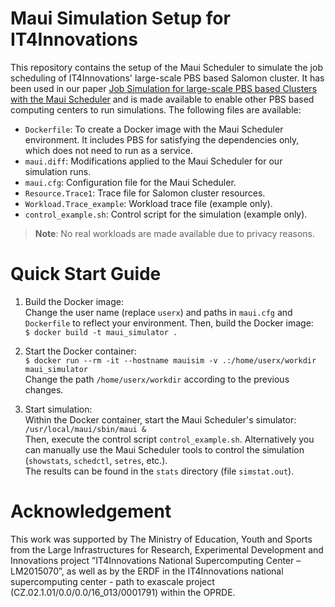# Maui Simulation Setup for IT4Innovations
This repository contains the setup of the Maui Scheduler to simulate the job scheduling of IT4Innovations' large-scale PBS based Salomon cluster. It has been used in our paper [Job Simulation for large-scale PBS based Clusters with the Maui Scheduler](https://not_public_yet) and is made available to enable other PBS based computing centers to run simulations. The following files are available:
- `Dockerfile`: To create a Docker image with the Maui Scheduler environment. It includes PBS for satisfying the dependencies only, which does not need to run as a service.
- `maui.diff`: Modifications applied to the Maui Scheduler for our simulation runs.
- `maui.cfg`: Configuration file for the Maui Scheduler.
- `Resource.Trace1`: Trace file for Salomon cluster resources.
- `Workload.Trace_example`: Workload trace file (example only).
- `control_example.sh`: Control script for the simulation (example only).

> **Note**: No real workloads are made available due to privacy reasons.

# Quick Start Guide

1. Build the Docker image:\
Change the user name (replace `userx`) and paths in `maui.cfg` and `Dockerfile` to reflect your environment. Then, build the Docker image:\
`$ docker build -t maui_simulator .`

2. Start the Docker container:\
`$ docker run --rm -it --hostname mauisim -v .:/home/userx/workdir maui_simulator`\
Change the path `/home/userx/workdir` according to the previous changes.

3. Start simulation:\
Within the Docker container, start the Maui Scheduler's simulator:\
`/usr/local/maui/sbin/maui &`\
Then, execute the control script `control_example.sh`. Alternatively you can manually use the Maui Scheduler tools to control the simulation (`showstats`, `schedctl`, `setres`, etc.).\
The results can be found in the `stats` directory (file `simstat.out`).

# Acknowledgement
This work was supported by The Ministry of Education, Youth and Sports from the Large Infrastructures for Research, Experimental Development and Innovations project ”IT4Innovations National Supercomputing Center – LM2015070”, as well as by the ERDF in the IT4Innovations national supercomputing center - path to exascale project (CZ.02.1.01/0.0/0.0/16_013/0001791) within the OPRDE.
